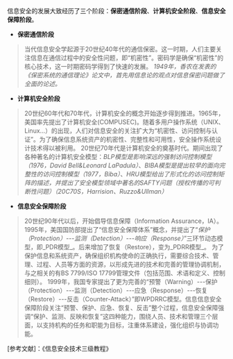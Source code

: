 信息安全的发展大致经历了三个阶段：**保密通信阶段**、**计算机安全阶段**、**信息安全保障阶段**。

  * **保密通信阶段**

> 当代信息安全学起源于20世纪40年代的通信保密。这一时期，人们主要关注信息在通信过程中的安全性问题，即“机密性”。密码学是确保“机密性”的核心技术，这一时期密码学得到了快速的发展。 _1949年，香农在发表的《保密系统的通信理论》论文中，首先用信息论的观点对信息保密问题做了全面的论述。_

  * **计算机安全阶段**

> 20世纪60年代和70年代，计算机安全的概念开始逐步得到推进。1965年，美国率先提出了计算机安全(COMPUSEC)。随着多用户操作系统（UNIX、Linux...）的出现，人们对信息安全的关注扩大为“机密性、访问控制与认证”。为了确保信息系统资产的机密性、完整性和可用性，安全操作系统设计技术得以被利用。 20世纪70年代是计算机安全的奠基时代。期间出现了各种著名的计算机安全模型：_BLP模型是影响深远的强制访问控制模型（1976，David Bell&Leonard LaPadula）_、_BIBA模型是提出较早的面向完整性的访问控制模型（1977，Biba）_、_HRU模型给出了形式化的访问控制矩阵的描述，并提出了安全模型领域中著名的SAFTY问题（授权传播的可判断性问题）（20C70S，Harrision、Ruzzo&Ullman）_

  * **信息安全保障阶段**

> 20世纪90年代以后，开始倡导信息保障（Information Assurance，IA）。 1995年，美国国防部提出了“信息安全保障体系”概念，并提出了“_保护（Protection）---监测（Detection）---响应（Response）_”三环节动态模型，即_PDR模型_。后来增加了恢复（Restore），变为_PDRR模型_。 为了保护信息和系统资产，确保组织机构使命的正确执行，需要综合技术、管理、过程、人员等方面的资源，以形成先进的技术和完善的管理协调机制，与之相关的有BS 7799/ISO 17799管理文件（包括范围、术语和定义、控制细则）。 1999年，我国专家提出了更为完善的“预警（Warning）---保护（Protection）---监测（Detection）---应急（Response）---恢复（Restore）---反击（Counter-Attack）”即WPDRRC模型。信息信息安全保障阶段关注“预警、保护、应急、恢复、反击”整个过程，信息安全保障强调“保护、监测、反映和恢复”这四种能力，围绕人员、技术和管理三个层面，以支持机构的任务和职能为目标，注重体系建设，强化组织与协调功能。 

[参考文献]：《信息安全技术三级教程》